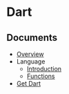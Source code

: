 # Dart

## Documents

- [Overview](docs/overview.md)
- Language
  - [Introduction](docs/language/introduction.md)
  - [Functions](docs/language/functions.md)
- [Get Dart](docs/get-dart.md)
